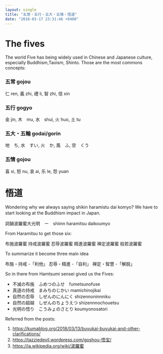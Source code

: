 ```yaml
---
layout: single
title: "五常・五行・五大・五情・悟道"
date: "2018-03-17 23:31:46 +0400"
---
```


# The fives
The world Five has being widely used in Chinese and Japanese culture, especially Buddhism,Taoism, Shinto.
Those are the most commons concepts:
### 五常 gojou
仁 ren,
義 zhi,
禮 li,
智 zhi,
信 xin

### 五行 gogyo
金 jin,
木　mu,
水　shui,
火 huo,
土 tu

### 五大・五輪 godai/gorin
地　ち,
水　すい,
火　か,
風　ふ,
空　くう

### 五情 gojou
喜 xi,
怒 nu,
哀 ai,
乐 le,
怨 yuan

# 悟道

Wondering why we always saying shikin haramistu dai komyo?
We have to start looking at the Buddhism impact in Japan.　

詞韻波羅蜜大光明　ー　shiinn haramitsu daikoumyo

From Haramitsu to get those six:

布施波羅蜜
持戒波羅蜜
忍辱波羅蜜
精進波羅蜜
禅定波羅蜜
般若波羅蜜

To summarize it become three main idea

布施・持戒 -「利他」
忍辱・精進 -「自利」
禅定・智慧 -「解脱」

So in there from Hamtsumi sensei gived us the Fives: 

- 不滅の布施　ふめつのふせ　fumetsunofuse
- 真道の持戒　まみちのじかい mamichinojikai
- 自然の忍辱　しぜんのにんにく shizennoninnniku
- 自然の超越　しぜんのちょうえつ shizennnochouetsu
- 光明の悟り　こうみょのさとり koumyonosatori



Referred from the posts:
1. https://kumablog.org/2018/03/13/buyukai-buyukai-and-other-clarifications/
2. https://tazziedevil.wordpress.com/goshou-悟宝/
3. https://ja.wikipedia.org/wiki/波羅蜜

